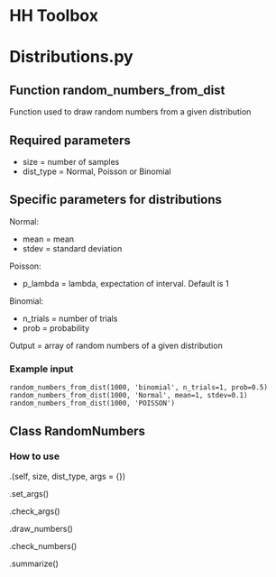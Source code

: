 # HH Toolbox

# Distributions.py

## Function random_numbers_from_dist

Function used to draw random numbers from a given distribution

## Required parameters
* size = number of samples
* dist_type = Normal, Poisson or Binomial

## Specific parameters for distributions
Normal:
* mean = mean
* stdev = standard deviation

Poisson:
* p_lambda = lambda, expectation of interval. Default is 1

Binomial:
* n_trials = number of trials
* prob = probability

Output = array of random numbers of a given distribution

### Example input
```
random_numbers_from_dist(1000, 'binomial', n_trials=1, prob=0.5)
random_numbers_from_dist(1000, 'Normal', mean=1, stdev=0.1)
random_numbers_from_dist(1000, 'POISSON')
```

## Class RandomNumbers

### How to use


.(self, size, dist_type, args = {})

.set_args()

.check_args()

.draw_numbers()

.check_numbers()

.summarize()
